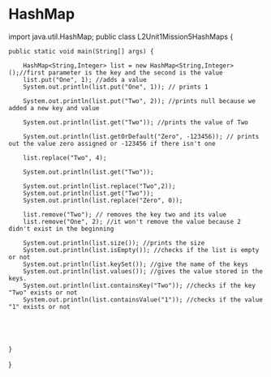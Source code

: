 # HashMap

import java.util.HashMap;
public class L2Unit1Mission5HashMaps {

	public static void main(String[] args) {

		HashMap<String,Integer> list = new HashMap<String,Integer>();//first parameter is the key and the second is the value		
		list.put("One", 1); //adds a value 
		System.out.println(list.put("One", 1)); // prints 1
		
		System.out.println(list.put("Two", 2)); //prints null because we added a new key and value
		
		System.out.println(list.get("Two")); //prints the value of Two
		
		System.out.println(list.getOrDefault("Zero", -123456)); // prints out the value zero assigned or -123456 if there isn't one
	
        list.replace("Two", 4);
        
        System.out.println(list.get("Two"));
        
        System.out.println(list.replace("Two",2));
        System.out.println(list.get("Two"));
        System.out.println(list.replace("Zero", 0));
        
        list.remove("Two"); // removes the key two and its value
        list.remove("One", 2); //it won't remove the value because 2 didn't exist in the beginning
        
        System.out.println(list.size()); //prints the size
        System.out.println(list.isEmpty()); //checks if the list is empty or not
        System.out.println(list.keySet()); //give the name of the keys
        System.out.println(list.values()); //gives the value stored in the keys.
        System.out.println(list.containsKey("Two")); //checks if the key "Two" exists or not
        System.out.println(list.containsValue("1")); //checks if the value "1" exists or not
        
        
        
        
        
	}

}

